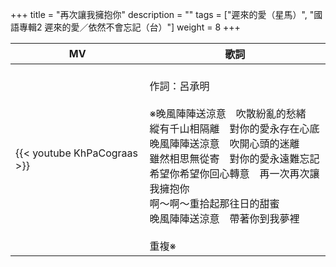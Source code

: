 +++
title = "再次讓我擁抱你"
description = ""
tags = ["遲來的愛（星馬）", "國語專輯2 遲來的愛／依然不會忘記（台）"]
weight = 8
+++

MV  | 歌詞  
--------------|-------
{{< youtube KhPaCograas >}}|<br/>作詞：呂承明<br/><br/>※晚風陣陣送涼意　吹散紛亂的愁緒<br/>縱有千山相隔離　對你的愛永存在心底<br/>晚風陣陣送涼意　吹開心頭的迷離<br/>雖然相思無從寄　對你的愛永遠難忘記<br/>希望你希望你回心轉意　再一次再次讓我擁抱你<br/>啊～啊～重拾起那往日的甜蜜<br/>晚風陣陣送涼意　帶著你到我夢裡<br/><br/>重複※